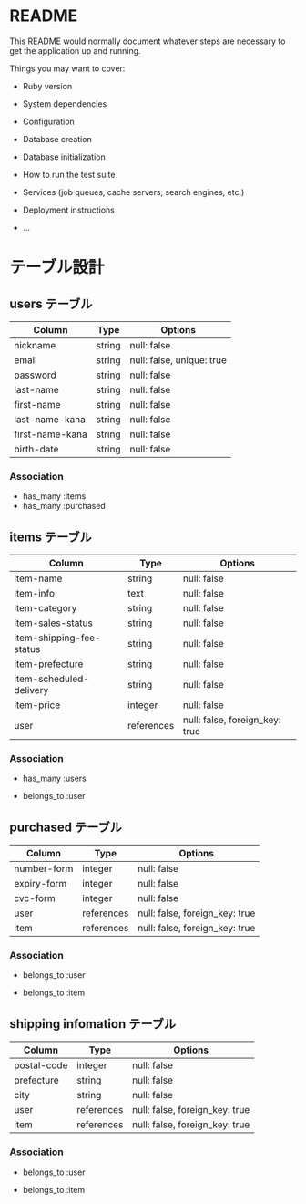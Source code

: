 # README

This README would normally document whatever steps are necessary to get the
application up and running.

Things you may want to cover:

- Ruby version

- System dependencies

- Configuration

- Database creation

- Database initialization

- How to run the test suite

- Services (job queues, cache servers, search engines, etc.)

- Deployment instructions

- ...

# テーブル設計

## users テーブル

| Column          | Type   | Options                   |
| --------------- | ------ | ------------------------- |
| nickname        | string | null: false               |
| email           | string | null: false, unique: true |
| password        | string | null: false               |
| last-name       | string | null: false               |
| first-name      | string | null: false               |
| last-name-kana  | string | null: false               |
| first-name-kana | string | null: false               |
| birth-date      | string | null: false               |

### Association

- has_many :items
- has_many :purchased

## items テーブル

| Column                   | Type       | Options                        |
| ------------------------ | ---------- | ------------------------------ |
| item-name                | string     | null: false                    |
| item-info                | text       | null: false                    |
| item-category            | string     | null: false                    |
| item-sales-status        | string     | null: false                    |
| item-shipping-fee-status | string     | null: false                    |
| item-prefecture          | string     | null: false                    |
| item-scheduled-delivery  | string     | null: false                    |
| item-price               | integer    | null: false                    |
| user                     | references | null: false, foreign_key: true |

<!-- ※item-image は ActiveStorage で実装するため含まない -->

### Association

- has_many :users

<!-- # userテーブルとのアソシエーション -->

- belongs_to :user

## purchased テーブル

| Column      | Type       | Options                        |
| ----------- | ---------- | ------------------------------ |
| number-form | integer    | null: false                    |
| expiry-form | integer    | null: false                    |
| cvc-form    | integer    | null: false                    |
| user        | references | null: false, foreign_key: true |
| item        | references | null: false, foreign_key: true |

### Association

<!-- # userテーブルとのアソシエーション -->

- belongs_to :user
<!-- # itemテーブルとのアソシエーション -->
- belongs_to :item

## shipping infomation テーブル

| Column      | Type       | Options                        |
| ----------- | ---------- | ------------------------------ |
| postal-code | integer    | null: false                    |
| prefecture  | string     | null: false                    |
| city        | string     | null: false                    |
| user        | references | null: false, foreign_key: true |
| item        | references | null: false, foreign_key: true |

### Association

<!-- # userテーブルとのアソシエーション -->

- belongs_to :user
<!-- # itemテーブルとのアソシエーション -->
- belongs_to :item
